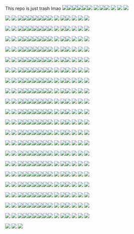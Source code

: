 This repo is just trash lmao
![](https://github.com/Noahvocat/dontmind/blob/main/images.jpg?raw=true)![](https://github.com/Noahvocat/dontmind/blob/main/images.jpg?raw=true)![](https://github.com/Noahvocat/dontmind/blob/main/images.jpg?raw=true)![](https://github.com/Noahvocat/dontmind/blob/main/images.jpg?raw=true)![](https://github.com/Noahvocat/dontmind/blob/main/images.jpg?raw=true)![](https://github.com/Noahvocat/dontmind/blob/main/images.jpg?raw=true)
![](https://github.com/Noahvocat/dontmind/blob/main/images.jpg?raw=true)
![](https://github.com/Noahvocat/dontmind/blob/main/images.jpg?raw=true)![](https://github.com/Noahvocat/dontmind/blob/main/images.jpg?raw=true)
![](https://github.com/Noahvocat/dontmind/blob/main/images.jpg?raw=true)
![](https://github.com/Noahvocat/dontmind/blob/main/images.jpg?raw=true)
![](https://github.com/Noahvocat/dontmind/blob/main/images.jpg?raw=true)

![](https://github.com/Noahvocat/dontmind/blob/main/images.jpg?raw=true)
![](https://github.com/Noahvocat/dontmind/blob/main/images.jpg?raw=true)
![](https://github.com/Noahvocat/dontmind/blob/main/images.jpg?raw=true)![](https://github.com/Noahvocat/dontmind/blob/main/images.jpg?raw=true)![](https://github.com/Noahvocat/dontmind/blob/main/images.jpg?raw=true)![](https://github.com/Noahvocat/dontmind/blob/main/images.jpg?raw=true)![](https://github.com/Noahvocat/dontmind/blob/main/images.jpg?raw=true)![](https://github.com/Noahvocat/dontmind/blob/main/images.jpg?raw=true)![](https://github.com/Noahvocat/dontmind/blob/main/images.jpg?raw=true)
![](https://github.com/Noahvocat/dontmind/blob/main/images.jpg?raw=true)
![](https://github.com/Noahvocat/dontmind/blob/main/images.jpg?raw=true)![](https://github.com/Noahvocat/dontmind/blob/main/images.jpg?raw=true)
![](https://github.com/Noahvocat/dontmind/blob/main/images.jpg?raw=true)
![](https://github.com/Noahvocat/dontmind/blob/main/images.jpg?raw=true)
![](https://github.com/Noahvocat/dontmind/blob/main/images.jpg?raw=true)

![](https://github.com/Noahvocat/dontmind/blob/main/images.jpg?raw=true)
![](https://github.com/Noahvocat/dontmind/blob/main/images.jpg?raw=true)
![](https://github.com/Noahvocat/dontmind/blob/main/images.jpg?raw=true)![](https://github.com/Noahvocat/dontmind/blob/main/images.jpg?raw=true)![](https://github.com/Noahvocat/dontmind/blob/main/images.jpg?raw=true)![](https://github.com/Noahvocat/dontmind/blob/main/images.jpg?raw=true)![](https://github.com/Noahvocat/dontmind/blob/main/images.jpg?raw=true)![](https://github.com/Noahvocat/dontmind/blob/main/images.jpg?raw=true)![](https://github.com/Noahvocat/dontmind/blob/main/images.jpg?raw=true)
![](https://github.com/Noahvocat/dontmind/blob/main/images.jpg?raw=true)
![](https://github.com/Noahvocat/dontmind/blob/main/images.jpg?raw=true)![](https://github.com/Noahvocat/dontmind/blob/main/images.jpg?raw=true)
![](https://github.com/Noahvocat/dontmind/blob/main/images.jpg?raw=true)
![](https://github.com/Noahvocat/dontmind/blob/main/images.jpg?raw=true)
![](https://github.com/Noahvocat/dontmind/blob/main/images.jpg?raw=true)

![](https://github.com/Noahvocat/dontmind/blob/main/images.jpg?raw=true)
![](https://github.com/Noahvocat/dontmind/blob/main/images.jpg?raw=true)
![](https://github.com/Noahvocat/dontmind/blob/main/images.jpg?raw=true)![](https://github.com/Noahvocat/dontmind/blob/main/images.jpg?raw=true)![](https://github.com/Noahvocat/dontmind/blob/main/images.jpg?raw=true)![](https://github.com/Noahvocat/dontmind/blob/main/images.jpg?raw=true)![](https://github.com/Noahvocat/dontmind/blob/main/images.jpg?raw=true)![](https://github.com/Noahvocat/dontmind/blob/main/images.jpg?raw=true)![](https://github.com/Noahvocat/dontmind/blob/main/images.jpg?raw=true)
![](https://github.com/Noahvocat/dontmind/blob/main/images.jpg?raw=true)
![](https://github.com/Noahvocat/dontmind/blob/main/images.jpg?raw=true)![](https://github.com/Noahvocat/dontmind/blob/main/images.jpg?raw=true)
![](https://github.com/Noahvocat/dontmind/blob/main/images.jpg?raw=true)
![](https://github.com/Noahvocat/dontmind/blob/main/images.jpg?raw=true)
![](https://github.com/Noahvocat/dontmind/blob/main/images.jpg?raw=true)

![](https://github.com/Noahvocat/dontmind/blob/main/images.jpg?raw=true)
![](https://github.com/Noahvocat/dontmind/blob/main/images.jpg?raw=true)
![](https://github.com/Noahvocat/dontmind/blob/main/images.jpg?raw=true)![](https://github.com/Noahvocat/dontmind/blob/main/images.jpg?raw=true)![](https://github.com/Noahvocat/dontmind/blob/main/images.jpg?raw=true)![](https://github.com/Noahvocat/dontmind/blob/main/images.jpg?raw=true)![](https://github.com/Noahvocat/dontmind/blob/main/images.jpg?raw=true)![](https://github.com/Noahvocat/dontmind/blob/main/images.jpg?raw=true)![](https://github.com/Noahvocat/dontmind/blob/main/images.jpg?raw=true)
![](https://github.com/Noahvocat/dontmind/blob/main/images.jpg?raw=true)
![](https://github.com/Noahvocat/dontmind/blob/main/images.jpg?raw=true)![](https://github.com/Noahvocat/dontmind/blob/main/images.jpg?raw=true)
![](https://github.com/Noahvocat/dontmind/blob/main/images.jpg?raw=true)
![](https://github.com/Noahvocat/dontmind/blob/main/images.jpg?raw=true)
![](https://github.com/Noahvocat/dontmind/blob/main/images.jpg?raw=true)

![](https://github.com/Noahvocat/dontmind/blob/main/images.jpg?raw=true)
![](https://github.com/Noahvocat/dontmind/blob/main/images.jpg?raw=true)
![](https://github.com/Noahvocat/dontmind/blob/main/images.jpg?raw=true)![](https://github.com/Noahvocat/dontmind/blob/main/images.jpg?raw=true)![](https://github.com/Noahvocat/dontmind/blob/main/images.jpg?raw=true)![](https://github.com/Noahvocat/dontmind/blob/main/images.jpg?raw=true)![](https://github.com/Noahvocat/dontmind/blob/main/images.jpg?raw=true)![](https://github.com/Noahvocat/dontmind/blob/main/images.jpg?raw=true)![](https://github.com/Noahvocat/dontmind/blob/main/images.jpg?raw=true)
![](https://github.com/Noahvocat/dontmind/blob/main/images.jpg?raw=true)
![](https://github.com/Noahvocat/dontmind/blob/main/images.jpg?raw=true)![](https://github.com/Noahvocat/dontmind/blob/main/images.jpg?raw=true)
![](https://github.com/Noahvocat/dontmind/blob/main/images.jpg?raw=true)
![](https://github.com/Noahvocat/dontmind/blob/main/images.jpg?raw=true)
![](https://github.com/Noahvocat/dontmind/blob/main/images.jpg?raw=true)

![](https://github.com/Noahvocat/dontmind/blob/main/images.jpg?raw=true)
![](https://github.com/Noahvocat/dontmind/blob/main/images.jpg?raw=true)
![](https://github.com/Noahvocat/dontmind/blob/main/images.jpg?raw=true)![](https://github.com/Noahvocat/dontmind/blob/main/images.jpg?raw=true)![](https://github.com/Noahvocat/dontmind/blob/main/images.jpg?raw=true)![](https://github.com/Noahvocat/dontmind/blob/main/images.jpg?raw=true)![](https://github.com/Noahvocat/dontmind/blob/main/images.jpg?raw=true)![](https://github.com/Noahvocat/dontmind/blob/main/images.jpg?raw=true)![](https://github.com/Noahvocat/dontmind/blob/main/images.jpg?raw=true)
![](https://github.com/Noahvocat/dontmind/blob/main/images.jpg?raw=true)
![](https://github.com/Noahvocat/dontmind/blob/main/images.jpg?raw=true)![](https://github.com/Noahvocat/dontmind/blob/main/images.jpg?raw=true)
![](https://github.com/Noahvocat/dontmind/blob/main/images.jpg?raw=true)
![](https://github.com/Noahvocat/dontmind/blob/main/images.jpg?raw=true)
![](https://github.com/Noahvocat/dontmind/blob/main/images.jpg?raw=true)

![](https://github.com/Noahvocat/dontmind/blob/main/images.jpg?raw=true)
![](https://github.com/Noahvocat/dontmind/blob/main/images.jpg?raw=true)
![](https://github.com/Noahvocat/dontmind/blob/main/images.jpg?raw=true)![](https://github.com/Noahvocat/dontmind/blob/main/images.jpg?raw=true)![](https://github.com/Noahvocat/dontmind/blob/main/images.jpg?raw=true)![](https://github.com/Noahvocat/dontmind/blob/main/images.jpg?raw=true)![](https://github.com/Noahvocat/dontmind/blob/main/images.jpg?raw=true)![](https://github.com/Noahvocat/dontmind/blob/main/images.jpg?raw=true)![](https://github.com/Noahvocat/dontmind/blob/main/images.jpg?raw=true)
![](https://github.com/Noahvocat/dontmind/blob/main/images.jpg?raw=true)
![](https://github.com/Noahvocat/dontmind/blob/main/images.jpg?raw=true)![](https://github.com/Noahvocat/dontmind/blob/main/images.jpg?raw=true)
![](https://github.com/Noahvocat/dontmind/blob/main/images.jpg?raw=true)
![](https://github.com/Noahvocat/dontmind/blob/main/images.jpg?raw=true)
![](https://github.com/Noahvocat/dontmind/blob/main/images.jpg?raw=true)

![](https://github.com/Noahvocat/dontmind/blob/main/images.jpg?raw=true)
![](https://github.com/Noahvocat/dontmind/blob/main/images.jpg?raw=true)
![](https://github.com/Noahvocat/dontmind/blob/main/images.jpg?raw=true)![](https://github.com/Noahvocat/dontmind/blob/main/images.jpg?raw=true)![](https://github.com/Noahvocat/dontmind/blob/main/images.jpg?raw=true)![](https://github.com/Noahvocat/dontmind/blob/main/images.jpg?raw=true)![](https://github.com/Noahvocat/dontmind/blob/main/images.jpg?raw=true)![](https://github.com/Noahvocat/dontmind/blob/main/images.jpg?raw=true)![](https://github.com/Noahvocat/dontmind/blob/main/images.jpg?raw=true)
![](https://github.com/Noahvocat/dontmind/blob/main/images.jpg?raw=true)
![](https://github.com/Noahvocat/dontmind/blob/main/images.jpg?raw=true)![](https://github.com/Noahvocat/dontmind/blob/main/images.jpg?raw=true)
![](https://github.com/Noahvocat/dontmind/blob/main/images.jpg?raw=true)
![](https://github.com/Noahvocat/dontmind/blob/main/images.jpg?raw=true)
![](https://github.com/Noahvocat/dontmind/blob/main/images.jpg?raw=true)

![](https://github.com/Noahvocat/dontmind/blob/main/images.jpg?raw=true)
![](https://github.com/Noahvocat/dontmind/blob/main/images.jpg?raw=true)
![](https://github.com/Noahvocat/dontmind/blob/main/images.jpg?raw=true)![](https://github.com/Noahvocat/dontmind/blob/main/images.jpg?raw=true)![](https://github.com/Noahvocat/dontmind/blob/main/images.jpg?raw=true)![](https://github.com/Noahvocat/dontmind/blob/main/images.jpg?raw=true)![](https://github.com/Noahvocat/dontmind/blob/main/images.jpg?raw=true)![](https://github.com/Noahvocat/dontmind/blob/main/images.jpg?raw=true)![](https://github.com/Noahvocat/dontmind/blob/main/images.jpg?raw=true)
![](https://github.com/Noahvocat/dontmind/blob/main/images.jpg?raw=true)
![](https://github.com/Noahvocat/dontmind/blob/main/images.jpg?raw=true)![](https://github.com/Noahvocat/dontmind/blob/main/images.jpg?raw=true)
![](https://github.com/Noahvocat/dontmind/blob/main/images.jpg?raw=true)
![](https://github.com/Noahvocat/dontmind/blob/main/images.jpg?raw=true)
![](https://github.com/Noahvocat/dontmind/blob/main/images.jpg?raw=true)

![](https://github.com/Noahvocat/dontmind/blob/main/images.jpg?raw=true)
![](https://github.com/Noahvocat/dontmind/blob/main/images.jpg?raw=true)
![](https://github.com/Noahvocat/dontmind/blob/main/images.jpg?raw=true)![](https://github.com/Noahvocat/dontmind/blob/main/images.jpg?raw=true)![](https://github.com/Noahvocat/dontmind/blob/main/images.jpg?raw=true)![](https://github.com/Noahvocat/dontmind/blob/main/images.jpg?raw=true)![](https://github.com/Noahvocat/dontmind/blob/main/images.jpg?raw=true)![](https://github.com/Noahvocat/dontmind/blob/main/images.jpg?raw=true)![](https://github.com/Noahvocat/dontmind/blob/main/images.jpg?raw=true)
![](https://github.com/Noahvocat/dontmind/blob/main/images.jpg?raw=true)
![](https://github.com/Noahvocat/dontmind/blob/main/images.jpg?raw=true)![](https://github.com/Noahvocat/dontmind/blob/main/images.jpg?raw=true)
![](https://github.com/Noahvocat/dontmind/blob/main/images.jpg?raw=true)
![](https://github.com/Noahvocat/dontmind/blob/main/images.jpg?raw=true)
![](https://github.com/Noahvocat/dontmind/blob/main/images.jpg?raw=true)

![](https://github.com/Noahvocat/dontmind/blob/main/images.jpg?raw=true)
![](https://github.com/Noahvocat/dontmind/blob/main/images.jpg?raw=true)
![](https://github.com/Noahvocat/dontmind/blob/main/images.jpg?raw=true)![](https://github.com/Noahvocat/dontmind/blob/main/images.jpg?raw=true)![](https://github.com/Noahvocat/dontmind/blob/main/images.jpg?raw=true)![](https://github.com/Noahvocat/dontmind/blob/main/images.jpg?raw=true)![](https://github.com/Noahvocat/dontmind/blob/main/images.jpg?raw=true)![](https://github.com/Noahvocat/dontmind/blob/main/images.jpg?raw=true)![](https://github.com/Noahvocat/dontmind/blob/main/images.jpg?raw=true)
![](https://github.com/Noahvocat/dontmind/blob/main/images.jpg?raw=true)
![](https://github.com/Noahvocat/dontmind/blob/main/images.jpg?raw=true)![](https://github.com/Noahvocat/dontmind/blob/main/images.jpg?raw=true)
![](https://github.com/Noahvocat/dontmind/blob/main/images.jpg?raw=true)
![](https://github.com/Noahvocat/dontmind/blob/main/images.jpg?raw=true)
![](https://github.com/Noahvocat/dontmind/blob/main/images.jpg?raw=true)

![](https://github.com/Noahvocat/dontmind/blob/main/images.jpg?raw=true)
![](https://github.com/Noahvocat/dontmind/blob/main/images.jpg?raw=true)
![](https://github.com/Noahvocat/dontmind/blob/main/images.jpg?raw=true)![](https://github.com/Noahvocat/dontmind/blob/main/images.jpg?raw=true)![](https://github.com/Noahvocat/dontmind/blob/main/images.jpg?raw=true)![](https://github.com/Noahvocat/dontmind/blob/main/images.jpg?raw=true)![](https://github.com/Noahvocat/dontmind/blob/main/images.jpg?raw=true)![](https://github.com/Noahvocat/dontmind/blob/main/images.jpg?raw=true)![](https://github.com/Noahvocat/dontmind/blob/main/images.jpg?raw=true)
![](https://github.com/Noahvocat/dontmind/blob/main/images.jpg?raw=true)
![](https://github.com/Noahvocat/dontmind/blob/main/images.jpg?raw=true)![](https://github.com/Noahvocat/dontmind/blob/main/images.jpg?raw=true)
![](https://github.com/Noahvocat/dontmind/blob/main/images.jpg?raw=true)
![](https://github.com/Noahvocat/dontmind/blob/main/images.jpg?raw=true)
![](https://github.com/Noahvocat/dontmind/blob/main/images.jpg?raw=true)

![](https://github.com/Noahvocat/dontmind/blob/main/images.jpg?raw=true)
![](https://github.com/Noahvocat/dontmind/blob/main/images.jpg?raw=true)
![](https://github.com/Noahvocat/dontmind/blob/main/images.jpg?raw=true)![](https://github.com/Noahvocat/dontmind/blob/main/images.jpg?raw=true)![](https://github.com/Noahvocat/dontmind/blob/main/images.jpg?raw=true)![](https://github.com/Noahvocat/dontmind/blob/main/images.jpg?raw=true)![](https://github.com/Noahvocat/dontmind/blob/main/images.jpg?raw=true)![](https://github.com/Noahvocat/dontmind/blob/main/images.jpg?raw=true)![](https://github.com/Noahvocat/dontmind/blob/main/images.jpg?raw=true)
![](https://github.com/Noahvocat/dontmind/blob/main/images.jpg?raw=true)
![](https://github.com/Noahvocat/dontmind/blob/main/images.jpg?raw=true)![](https://github.com/Noahvocat/dontmind/blob/main/images.jpg?raw=true)
![](https://github.com/Noahvocat/dontmind/blob/main/images.jpg?raw=true)
![](https://github.com/Noahvocat/dontmind/blob/main/images.jpg?raw=true)
![](https://github.com/Noahvocat/dontmind/blob/main/images.jpg?raw=true)

![](https://github.com/Noahvocat/dontmind/blob/main/images.jpg?raw=true)
![](https://github.com/Noahvocat/dontmind/blob/main/images.jpg?raw=true)
![](https://github.com/Noahvocat/dontmind/blob/main/images.jpg?raw=true)![](https://github.com/Noahvocat/dontmind/blob/main/images.jpg?raw=true)![](https://github.com/Noahvocat/dontmind/blob/main/images.jpg?raw=true)![](https://github.com/Noahvocat/dontmind/blob/main/images.jpg?raw=true)![](https://github.com/Noahvocat/dontmind/blob/main/images.jpg?raw=true)![](https://github.com/Noahvocat/dontmind/blob/main/images.jpg?raw=true)![](https://github.com/Noahvocat/dontmind/blob/main/images.jpg?raw=true)
![](https://github.com/Noahvocat/dontmind/blob/main/images.jpg?raw=true)
![](https://github.com/Noahvocat/dontmind/blob/main/images.jpg?raw=true)![](https://github.com/Noahvocat/dontmind/blob/main/images.jpg?raw=true)
![](https://github.com/Noahvocat/dontmind/blob/main/images.jpg?raw=true)
![](https://github.com/Noahvocat/dontmind/blob/main/images.jpg?raw=true)
![](https://github.com/Noahvocat/dontmind/blob/main/images.jpg?raw=true)

![](https://github.com/Noahvocat/dontmind/blob/main/images.jpg?raw=true)
![](https://github.com/Noahvocat/dontmind/blob/main/images.jpg?raw=true)
![](https://github.com/Noahvocat/dontmind/blob/main/images.jpg?raw=true)![](https://github.com/Noahvocat/dontmind/blob/main/images.jpg?raw=true)![](https://github.com/Noahvocat/dontmind/blob/main/images.jpg?raw=true)![](https://github.com/Noahvocat/dontmind/blob/main/images.jpg?raw=true)![](https://github.com/Noahvocat/dontmind/blob/main/images.jpg?raw=true)![](https://github.com/Noahvocat/dontmind/blob/main/images.jpg?raw=true)![](https://github.com/Noahvocat/dontmind/blob/main/images.jpg?raw=true)
![](https://github.com/Noahvocat/dontmind/blob/main/images.jpg?raw=true)
![](https://github.com/Noahvocat/dontmind/blob/main/images.jpg?raw=true)![](https://github.com/Noahvocat/dontmind/blob/main/images.jpg?raw=true)
![](https://github.com/Noahvocat/dontmind/blob/main/images.jpg?raw=true)
![](https://github.com/Noahvocat/dontmind/blob/main/images.jpg?raw=true)
![](https://github.com/Noahvocat/dontmind/blob/main/images.jpg?raw=true)

![](https://github.com/Noahvocat/dontmind/blob/main/images.jpg?raw=true)
![](https://github.com/Noahvocat/dontmind/blob/main/images.jpg?raw=true)
![](https://github.com/Noahvocat/dontmind/blob/main/images.jpg?raw=true)![](https://github.com/Noahvocat/dontmind/blob/main/images.jpg?raw=true)![](https://github.com/Noahvocat/dontmind/blob/main/images.jpg?raw=true)![](https://github.com/Noahvocat/dontmind/blob/main/images.jpg?raw=true)![](https://github.com/Noahvocat/dontmind/blob/main/images.jpg?raw=true)![](https://github.com/Noahvocat/dontmind/blob/main/images.jpg?raw=true)![](https://github.com/Noahvocat/dontmind/blob/main/images.jpg?raw=true)
![](https://github.com/Noahvocat/dontmind/blob/main/images.jpg?raw=true)
![](https://github.com/Noahvocat/dontmind/blob/main/images.jpg?raw=true)![](https://github.com/Noahvocat/dontmind/blob/main/images.jpg?raw=true)
![](https://github.com/Noahvocat/dontmind/blob/main/images.jpg?raw=true)
![](https://github.com/Noahvocat/dontmind/blob/main/images.jpg?raw=true)
![](https://github.com/Noahvocat/dontmind/blob/main/images.jpg?raw=true)

![](https://github.com/Noahvocat/dontmind/blob/main/images.jpg?raw=true)
![](https://github.com/Noahvocat/dontmind/blob/main/images.jpg?raw=true)
![](https://github.com/Noahvocat/dontmind/blob/main/images.jpg?raw=true)![](https://github.com/Noahvocat/dontmind/blob/main/images.jpg?raw=true)![](https://github.com/Noahvocat/dontmind/blob/main/images.jpg?raw=true)![](https://github.com/Noahvocat/dontmind/blob/main/images.jpg?raw=true)![](https://github.com/Noahvocat/dontmind/blob/main/images.jpg?raw=true)![](https://github.com/Noahvocat/dontmind/blob/main/images.jpg?raw=true)![](https://github.com/Noahvocat/dontmind/blob/main/images.jpg?raw=true)
![](https://github.com/Noahvocat/dontmind/blob/main/images.jpg?raw=true)
![](https://github.com/Noahvocat/dontmind/blob/main/images.jpg?raw=true)![](https://github.com/Noahvocat/dontmind/blob/main/images.jpg?raw=true)
![](https://github.com/Noahvocat/dontmind/blob/main/images.jpg?raw=true)
![](https://github.com/Noahvocat/dontmind/blob/main/images.jpg?raw=true)
![](https://github.com/Noahvocat/dontmind/blob/main/images.jpg?raw=true)

![](https://github.com/Noahvocat/dontmind/blob/main/images.jpg?raw=true)
![](https://github.com/Noahvocat/dontmind/blob/main/images.jpg?raw=true)
![](https://github.com/Noahvocat/dontmind/blob/main/images.jpg?raw=true)![](https://github.com/Noahvocat/dontmind/blob/main/images.jpg?raw=true)![](https://github.com/Noahvocat/dontmind/blob/main/images.jpg?raw=true)![](https://github.com/Noahvocat/dontmind/blob/main/images.jpg?raw=true)![](https://github.com/Noahvocat/dontmind/blob/main/images.jpg?raw=true)![](https://github.com/Noahvocat/dontmind/blob/main/images.jpg?raw=true)![](https://github.com/Noahvocat/dontmind/blob/main/images.jpg?raw=true)
![](https://github.com/Noahvocat/dontmind/blob/main/images.jpg?raw=true)
![](https://github.com/Noahvocat/dontmind/blob/main/images.jpg?raw=true)![](https://github.com/Noahvocat/dontmind/blob/main/images.jpg?raw=true)
![](https://github.com/Noahvocat/dontmind/blob/main/images.jpg?raw=true)
![](https://github.com/Noahvocat/dontmind/blob/main/images.jpg?raw=true)
![](https://github.com/Noahvocat/dontmind/blob/main/images.jpg?raw=true)

![](https://github.com/Noahvocat/dontmind/blob/main/images.jpg?raw=true)
![](https://github.com/Noahvocat/dontmind/blob/main/images.jpg?raw=true)
![](https://github.com/Noahvocat/dontmind/blob/main/images.jpg?raw=true)![](https://github.com/Noahvocat/dontmind/blob/main/images.jpg?raw=true)![](https://github.com/Noahvocat/dontmind/blob/main/images.jpg?raw=true)![](https://github.com/Noahvocat/dontmind/blob/main/images.jpg?raw=true)![](https://github.com/Noahvocat/dontmind/blob/main/images.jpg?raw=true)![](https://github.com/Noahvocat/dontmind/blob/main/images.jpg?raw=true)![](https://github.com/Noahvocat/dontmind/blob/main/images.jpg?raw=true)
![](https://github.com/Noahvocat/dontmind/blob/main/images.jpg?raw=true)
![](https://github.com/Noahvocat/dontmind/blob/main/images.jpg?raw=true)![](https://github.com/Noahvocat/dontmind/blob/main/images.jpg?raw=true)
![](https://github.com/Noahvocat/dontmind/blob/main/images.jpg?raw=true)
![](https://github.com/Noahvocat/dontmind/blob/main/images.jpg?raw=true)
![](https://github.com/Noahvocat/dontmind/blob/main/images.jpg?raw=true)

![](https://github.com/Noahvocat/dontmind/blob/main/images.jpg?raw=true)
![](https://github.com/Noahvocat/dontmind/blob/main/images.jpg?raw=true)
![](https://github.com/Noahvocat/dontmind/blob/main/images.jpg?raw=true)![](https://github.com/Noahvocat/dontmind/blob/main/images.jpg?raw=true)![](https://github.com/Noahvocat/dontmind/blob/main/images.jpg?raw=true)![](https://github.com/Noahvocat/dontmind/blob/main/images.jpg?raw=true)![](https://github.com/Noahvocat/dontmind/blob/main/images.jpg?raw=true)![](https://github.com/Noahvocat/dontmind/blob/main/images.jpg?raw=true)![](https://github.com/Noahvocat/dontmind/blob/main/images.jpg?raw=true)
![](https://github.com/Noahvocat/dontmind/blob/main/images.jpg?raw=true)
![](https://github.com/Noahvocat/dontmind/blob/main/images.jpg?raw=true)![](https://github.com/Noahvocat/dontmind/blob/main/images.jpg?raw=true)
![](https://github.com/Noahvocat/dontmind/blob/main/images.jpg?raw=true)
![](https://github.com/Noahvocat/dontmind/blob/main/images.jpg?raw=true)
![](https://github.com/Noahvocat/dontmind/blob/main/images.jpg?raw=true)

![](https://github.com/Noahvocat/dontmind/blob/main/images.jpg?raw=true)
![](https://github.com/Noahvocat/dontmind/blob/main/images.jpg?raw=true)
![](https://github.com/Noahvocat/dontmind/blob/main/images.jpg?raw=true)
